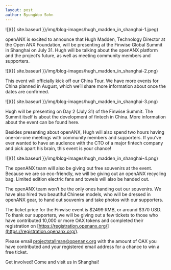 ```yaml
---
layout: post
author: ByungWoo Sohn
---
```


![]({{ site.baseurl }}/img/blog-images/hugh_madden_in_shanghai-1.jpeg)

openANX is excited to announce that Hugh Madden, Technology Director at the Open ANX Foundation, will be presenting at the Finwise Global Summit in Shanghai on July 31. Hugh will be talking about the openANX platform and the project’s future, as well as meeting community members and supporters.

![]({{ site.baseurl }}/img/blog-images/hugh_madden_in_shanghai-2.png)

This event will officially kick off our China Tour. We have more events for China planned in August, which we’ll share more information about once the dates are confirmed.

![]({{ site.baseurl }}/img/blog-images/hugh_madden_in_shanghai-3.png)

Hugh will be presenting on Day 2 (July 31) of the Finwise Summit. The Summit itself is about the development of fintech in China. More information about the event can be found here.

Besides presenting about openANX, Hugh will also spend two hours having one-on-one meetings with community members and supporters. If you’ve ever wanted to have an audience with the CTO of a major fintech company and pick apart his brain, this event is your chance!

![]({{ site.baseurl }}/img/blog-images/hugh_madden_in_shanghai-4.png)

The openANX team will also be giving out free souvenirs at the event. Because we are so eco-friendly, we will be giving out an openANX recycling bag. Limited edition electric fans and towels will also be handed out.

The openANX team won’t be the only ones handing out our souvenirs. We have also hired two beautiful Chinese models, who will be dressed in openANX gear, to hand out souvenirs and take photos with our supporters.

The ticket price for the Finwise event is $2499 RMB, or around $370 USD. To thank our supporters, we will be giving out a few tickets to those who have contributed 10,000 or more OAX tokens and completed their registration on [https://registration.openanx.org/](https://registration.openanx.org/).

Please email [projectstallman@openanx.org](mailto:projectstallman@openanx.org) with the amount of OAX you have contributed and your registered email address for a chance to win a free ticket.

Get involved! Come and visit us in Shanghai!